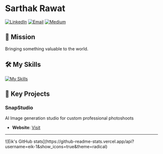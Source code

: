 # Sarthak Rawat

[![LinkedIn](https://img.shields.io/badge/LinkedIn-Connect-blue)](https://www.linkedin.com/in/sarthakeik1)
[![Email](https://img.shields.io/badge/Email-Contact-red)](mailto:sarthakrawatbiz@gmail.com)
[![Medium](https://img.shields.io/badge/Medium-Articles-green)](https://medium.com/@sarthakrawatbiz)

## 🎯 Mission
Bringing something valuable to the world.

## 🛠️ My Skills

[![My Skills](https://skillicons.dev/icons?i=solidity,ts,lua,rust,nextjs,react,redux,ipfs,supabase,postgres,graphql,mongodb,redis,express,nodejs,docker,azure,aws,c,git,postman&perline=7&theme=light)](https://skillicons.dev)

## 🚀 Key Projects

### SnapStudio
AI Image generation studio for custom professional photoshoots
- **Website**: [Visit](https://snapstudio.me)

<hr>
![Eik's GitHub stats](https://github-readme-stats.vercel.app/api?username=eik-1&show_icons=true&theme=radical)

